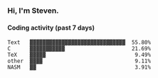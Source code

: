 ### Hi, I'm Steven.

#### Coding activity (past 7 days)
```
Text   ▓▓▓▓▓▓▓▓▓▓▓▓▓▓▓▓▓▓▓▓▓▓▓▓▓▓▓▓▓▓  55.80%
C      ▓▓▓▓▓▓▓▓▓▓▓                     21.69%
TeX    ▓▓▓▓▓                            9.49%
other  ▓▓▓▓                             9.11%
NASM   ▓▓                               3.91%
```
